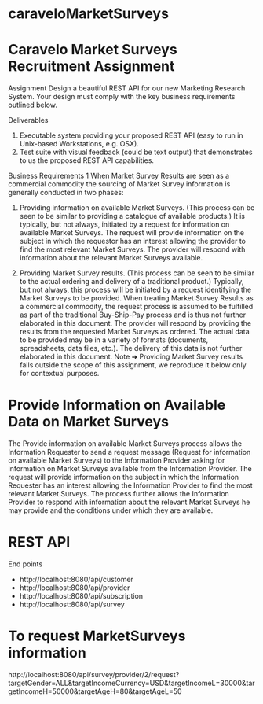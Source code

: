 # caraveloMarketSurveys

# Caravelo Market Surveys Recruitment Assignment

Assignment
Design a beautiful REST API for our new Marketing Research System. Your design must comply with the key business requirements outlined below.

Deliverables

1. Executable system providing your proposed REST API (easy to run in Unix-based Workstations, e.g. OSX).
2. Test suite with visual feedback (could be text output) that demonstrates to us the proposed REST API capabilities.

Business Requirements 1
When Market Survey Results are seen as a commercial commodity the sourcing of Market Survey information is generally conducted in two phases:

1. Providing information on available Market Surveys. (This process can be seen to be similar to providing a catalogue of available products.) It is typically, but not always, initiated by a request for information on available Market Surveys. The request will provide information on the subject in which the requestor has an interest allowing the provider to find the most relevant Market Surveys. The provider will respond with information about the relevant Market Surveys available.

2. Providing Market Survey results. (This process can be seen to be similar to the actual ordering and delivery of a traditional product.) Typically, but not always, this process will be initiated by a request identifying the Market Surveys
to be provided. When treating Market Survey Results as a commercial commodity, the request process is assumed to be fulfilled as part of the traditional Buy-Ship-Pay process and is thus not further elaborated in this document. The provider will respond by providing the results from the requested Market Surveys as ordered. The actual data to be provided may be in a variety of formats (documents, spreadsheets, data files, etc.). The delivery of this data is not
further elaborated in this document. 
Note ➜ Providing Market Survey results falls outside the scope of this assignment, we reproduce it below only for contextual purposes.


# Provide Information on Available Data on Market Surveys

The Provide information on available Market Surveys process allows the Information Requester to send a request message (Request for information on available Market Surveys) to the Information Provider asking for information on Market Surveys available from the Information Provider. The request will provide information on the subject in which the Information Requester has an interest allowing the Information Provider to find the most relevant Market Surveys. The process further allows the Information Provider to respond with information about the relevant Market Surveys he may provide and the conditions under which they are available.





# REST API
End points

* http://localhost:8080/api/customer
* http://localhost:8080/api/provider
* http://localhost:8080/api/subscription
* http://localhost:8080/api/survey

# To request MarketSurveys information

http://localhost:8080/api/survey/provider/2/request?targetGender=ALL&targetIncomeCurrency=USD&targetIncomeL=30000&targetIncomeH=50000&targetAgeH=80&targetAgeL=50





